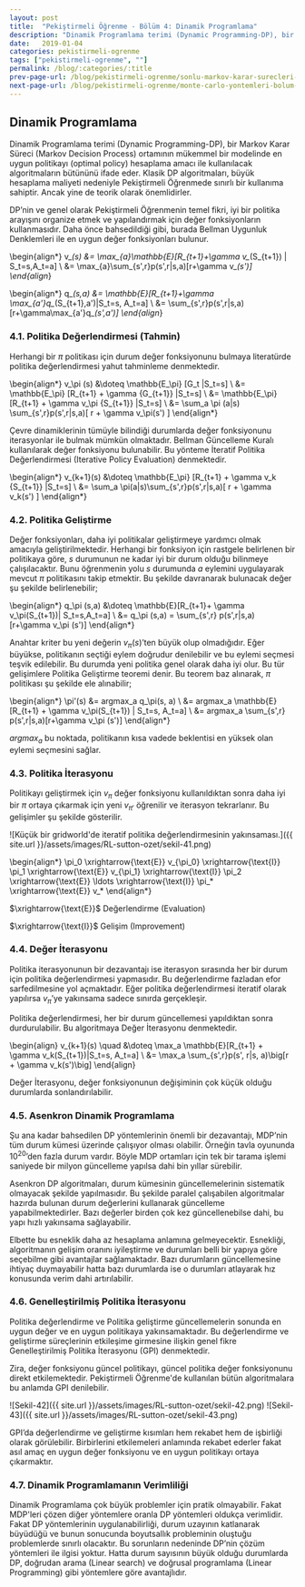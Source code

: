 ```yaml
---
layout: post
title:  "Pekiştirmeli Öğrenme - Bölüm 4: Dinamik Programlama"
description: "Dinamik Programlama terimi (Dynamic Programming-DP), bir  Markov Karar Süreci (Markov Decision Process) ortamının mükemmel bir modelinde en uygun politikayı (optimal policy) hesaplama amacı ile kullanılacak algoritmaların bütününü ifade eder. "
date:   2019-01-04
categories: pekistirmeli-ogrenme
tags: ["pekistirmeli-ogrenme", ""]
permalink: /blog/:categories/:title
prev-page-url: /blog/pekistirmeli-ogrenme/sonlu-markov-karar-surecleri-bolum-3
next-page-url: /blog/pekistirmeli-ogrenme/monte-carlo-yontemleri-bolum-5
---
```


## Dinamik Programlama

Dinamik Programlama terimi (Dynamic Programming-DP), bir  Markov Karar Süreci (Markov Decision Process) ortamının mükemmel bir modelinde en uygun politikayı (optimal policy) hesaplama amacı ile kullanılacak algoritmaların bütününü ifade eder. Klasik DP algoritmaları, büyük hesaplama maliyeti nedeniyle Pekiştirmeli Öğrenmede sınırlı bir kullanıma sahiptir. Ancak yine de teorik olarak önemlidirler. 

DP’nin ve genel olarak Pekiştirmeli Öğrenmenin temel fikri, iyi bir politika arayışını organize etmek ve yapılandırmak için değer fonksiyonların kullanmasıdır. Daha önce bahsedildiği gibi, burada Bellman Uygunluk Denklemleri ile en uygun değer fonksiyonları bulunur.

\begin{align*}
    v_*(s) &= \max_{a}\mathbb{E}[R_{t+1}+\gamma v_*(S_{t+1}) | S_t=s,A_t=a] \\ 
    &= \max_{a}\sum_{s',r}p(s',r|s,a)[r+\gamma v_*(s')]
\end{align*}

\begin{align*}
    q_*(s,a) &= \mathbb{E}[R_{t+1}+\gamma \max_{a'}q_*(S_{t+1},a')|S_t=s, A_t=a] \\
    &= \sum_{s',r}p(s',r|s,a)[r+\gamma\max_{a'}q_*(s',a')]
\end{align*}

 
### 4.1. Politika Değerlendirmesi (Tahmin)

Herhangi bir $\pi$ politikası için durum değer fonksiyonunu bulmaya literatürde politika değerlendirmesi yahut tahminleme denmektedir. 

\begin{align*}
    v_\pi (s) &\doteq \mathbb{E_\pi} [G_t |S_t=s] \\
    &= \mathbb{E_\pi} [R_{t+1} + \gamma {G_{t+1}} |S_t=s] \\
    &= \mathbb{E_\pi} [R_{t+1} + \gamma v_\pi {S_{t+1}} |S_t=s] \\
    &= \sum_a \pi (a|s) \sum_{s',r}p(s',r|s,a)[ r + \gamma v_\pi(s') ] 
\end{align*}

Çevre dinamiklerinin tümüyle bilindiği durumlarda değer fonksiyonunu iterasyonlar ile bulmak mümkün olmaktadır. Bellman Güncelleme Kuralı kullanılarak değer fonksiyonu bulunabilir. Bu yönteme İteratif Politika Değerlendirmesi (Iterative Policy Evaluation) denmektedir.

\begin{align*}
    v_{k+1}(s) &\doteq \mathbb{E_\pi} [R_{t+1} + \gamma v_k {S_{t+1}} |S_t=s] \\
    &= \sum_a \pi(a|s)\sum_{s',r}p(s',r|s,a)[ r + \gamma v_k(s') ]
\end{align*}

### 4.2. Politika Geliştirme

Değer fonksiyonları, daha iyi politikalar geliştirmeye yardımcı olmak amacıyla geliştirilmektedir. Herhangi bir fonksiyon için rastgele belirlenen bir politikaya göre, $s$ durumunun ne kadar iyi bir durum olduğu bilinmeye çalışılacaktır. Bunu öğrenmenin yolu $s$ durumunda $a$ eylemini uygulayarak mevcut $\pi$ politikasını takip etmektir. Bu şekilde davranarak bulunacak değer şu şekilde belirlenebilir;

\begin{align*}
    q_\pi (s,a) &\doteq \mathbb{E}[R_{t+1}+ \gamma v_\pi(S_{t+1})| S_t=s,A_t=a] \\
    &= q_\pi (s,a) = \sum_{s',r} p(s',r|s,a)[r+\gamma v_\pi (s')]
\end{align*}

Anahtar kriter bu yeni değerin $v_{\pi}(s)$’ten büyük olup olmadığıdır. Eğer büyükse, politikanın seçtiği eylem doğrudur denilebilir ve bu eylemi seçmesi teşvik edilebilir. Bu durumda yeni politika genel olarak daha iyi olur. Bu tür gelişimlere Politika Geliştirme teoremi denir. Bu teorem baz alınarak, $\pi$ politikası şu şekilde ele alınabilir;

\begin{align*}
    \pi'(s) &= argmax_a q_\pi(s, a) \\
    &= argmax_a \mathbb{E}[R_{t+1} + \gamma v_\pi(S_{t+1}) | S_t=s, A_t=a] \\
    &= argmax_a \sum_{s',r} p(s',r|s,a)[r+\gamma v_\pi (s')]
\end{align*}

$argmax_a$ bu noktada, politikanın kısa vadede beklentisi en yüksek olan eylemi seçmesini sağlar.

### 4.3. Politika İterasyonu
Politikayı geliştirmek için $v_\pi$ değer fonksiyonu kullanıldıktan sonra daha iyi bir $\pi$ ortaya çıkarmak için yeni $v_{\pi'}$ öğrenilir ve iterasyon tekrarlanır. Bu gelişimler şu şekilde gösterilir.

![Küçük bir gridworld'de iteratif politika değerlendirmesinin yakınsaması.]({{ site.url }}/assets/images/RL-sutton-ozet/sekil-41.png)

\begin{align*}
    \pi_0 \xrightarrow{\text{E}} v_{\pi_0} \xrightarrow{\text{I}} \pi_1 \xrightarrow{\text{E}} v_{\pi_1} \xrightarrow{\text{I}} \pi_2 \xrightarrow{\text{E}} \ldots \xrightarrow{\text{I}} \pi_* \xrightarrow{\text{E}} v_*
\end{align*}

$\xrightarrow{\text{E}}$ Değerlendirme (Evaluation)

$\xrightarrow{\text{I}}$ Gelişim (Improvement)

### 4.4. Değer İterasyonu
Politika iterasyonunun bir dezavantajı ise iterasyon sırasında her bir durum için politika değerlendirmesi yapmasıdır. Bu değerlendirme fazladan efor sarfedilmesine yol açmaktadır. Eğer politika değerlendirmesi iteratif olarak yapılırsa  $v_\pi$’ye yakınsama sadece sınırda gerçekleşir.

Politika değerlendirmesi, her bir durum güncellemesi yapıldıktan sonra durdurulabilir. Bu algoritmaya Değer İterasyonu denmektedir.

\begin{align}
    v_{k+1}(s) \quad &\doteq \max_a \mathbb{E}[R_{t+1} + \gamma v_k(S_{t+1})|S_t=s, A_t=a] \\
    &= \max_a \sum_{s',r}p(s', r|s, a)\big[r + \gamma v_k(s')\big]
\end{align}

Değer İterasyonu, değer fonksiyonunun değişiminin çok küçük olduğu durumlarda sonlandırılabilir.

### 4.5. Asenkron Dinamik Programlama

Şu ana kadar bahsedilen DP yöntemlerinin önemli bir dezavantajı, MDP’nin tüm durum kümesi üzerinde çalışıyor olması olabilir. Örneğin tavla oyununda $10^{20}$’den fazla durum vardır. Böyle MDP ortamları için tek bir tarama işlemi saniyede bir milyon güncelleme yapılsa dahi bin yıllar sürebilir.

Asenkron DP algoritmaları, durum kümesinin güncellemelerinin sistematik olmayacak şekilde yapılmasıdır. Bu şekilde paralel çalışabilen algoritmalar hazırda bulunan durum değerlerini kullanarak güncelleme yapabilmektedirler. Bazı değerler birden çok kez güncellenebilse dahi, bu yapı hızlı yakınsama sağlayabilir.

Elbette bu esneklik daha az hesaplama anlamına gelmeyecektir. Esnekliği, algoritmanın gelişim oranını iyileştirme ve durumları belli bir yapıya göre seçebilme gibi avantajlar sağlamaktadır. Bazı durumların güncellemesine ihtiyaç duymayabilir hatta bazı durumlarda ise o durumları atlayarak hız konusunda verim dahi artırılabilir.

### 4.6. Genelleştirilmiş Politika İterasyonu

Politika değerlendirme ve Politika geliştirme güncellemelerin sonunda en uygun değer ve en uygun politikaya yakınsamaktadır. Bu değerlendirme ve geliştirme süreçlerinin etkileşime girmesine ilişkin genel fikre Genelleştirilmiş Politika İterasyonu (GPI) denmektedir.

Zira, değer fonksiyonu güncel politikayı, güncel politika değer fonksiyonunu direkt etkilemektedir. Pekiştirmeli Öğrenme'de kullanılan bütün algoritmalara bu anlamda GPI denilebilir.

![Sekil-42]({{ site.url }}/assets/images/RL-sutton-ozet/sekil-42.png)
![Sekil-43]({{ site.url }}/assets/images/RL-sutton-ozet/sekil-43.png)

GPI’da değerlendirme ve geliştirme kısımları hem rekabet hem de işbirliği olarak görülebilir. Birbirlerini etkilemeleri anlamında rekabet ederler fakat asıl amaç en uygun değer fonksiyonu ve en uygun politikayı ortaya çıkarmaktır.

### 4.7. Dinamik Programlamanın Verimliliği

Dinamik Programlama çok büyük problemler için pratik olmayabilir. Fakat MDP'leri çözen diğer yöntemlere oranla DP yöntemleri oldukça verimlidir. Fakat DP yöntemlerinin uygulanabilirliği, durum uzayının katlanarak büyüdüğü ve bunun sonucunda boyutsallık probleminin oluştuğu problemlerde sınırlı olacaktır. Bu sorunların nedeninde DP’nin çözüm yöntemleri ile ilgisi yoktur. Hatta durum sayısının büyük olduğu durumlarda DP, doğrudan arama (Linear search) ve doğrusal programlama (Linear Programming) gibi yöntemlere göre avantajlıdır.
